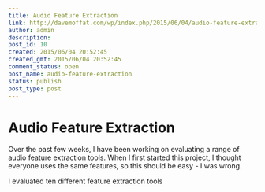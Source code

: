```yaml
---
title: Audio Feature Extraction
link: http://davemoffat.com/wp/index.php/2015/06/04/audio-feature-extraction/
author: admin
description: 
post_id: 10
created: 2015/06/04 20:52:45
created_gmt: 2015/06/04 20:52:45
comment_status: open
post_name: audio-feature-extraction
status: publish
post_type: post
---
```

# Audio Feature Extraction

Over the past few weeks, I have been working on evaluating a range of audio feature extraction tools. When I first started this project, I thought everyone uses the same features, so this should be easy - I was wrong.

I evaluated ten different feature extraction tools